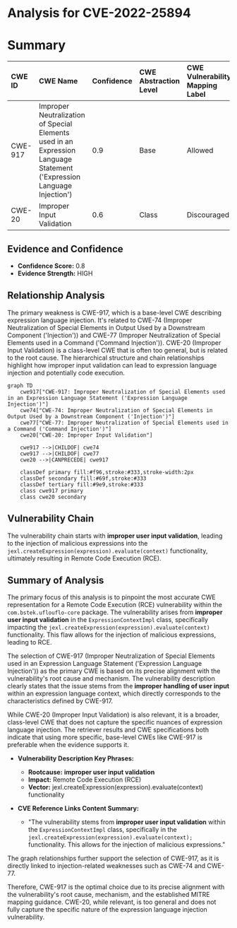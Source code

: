 # Analysis for CVE-2022-25894

# Summary
| CWE ID  | CWE Name                                                                                                       | Confidence | CWE Abstraction Level | CWE Vulnerability Mapping Label | CWE-Vulnerability Mapping Notes |
| :-------- | :------------------------------------------------------------------------------------------------------------- | :---------- | :---------------------- | :------------------------------ | :-------------------------------- |
| CWE-917 | Improper Neutralization of Special Elements used in an Expression Language Statement ('Expression Language Injection') | 0.9        | Base                    | Allowed                       | Primary CWE                       |
| CWE-20  | Improper Input Validation                                                                                      | 0.6         | Class                    | Discouraged                     | Secondary Candidate              |

## Evidence and Confidence

*   **Confidence Score:** 0.8
*   **Evidence Strength:** HIGH

## Relationship Analysis
The primary weakness is CWE-917, which is a base-level CWE describing expression language injection. It's related to CWE-74 (Improper Neutralization of Special Elements in Output Used by a Downstream Component ('Injection')) and CWE-77 (Improper Neutralization of Special Elements used in a Command ('Command Injection')). CWE-20 (Improper Input Validation) is a class-level CWE that is often too general, but is related to the root cause. The hierarchical structure and chain relationships highlight how improper input validation can lead to expression language injection and potentially code execution.

```mermaid
graph TD
    cwe917["CWE-917: Improper Neutralization of Special Elements used in an Expression Language Statement ('Expression Language Injection')"]
    cwe74["CWE-74: Improper Neutralization of Special Elements in Output Used by a Downstream Component ('Injection')"]
    cwe77["CWE-77: Improper Neutralization of Special Elements used in a Command ('Command Injection')"]
    cwe20["CWE-20: Improper Input Validation"]
    
    cwe917 -->|CHILDOF| cwe74
    cwe917 -->|CHILDOF| cwe77
    cwe20 -->|CANPRECEDE| cwe917
    
    classDef primary fill:#f96,stroke:#333,stroke-width:2px
    classDef secondary fill:#69f,stroke:#333
    classDef tertiary fill:#9e9,stroke:#333
    class cwe917 primary
    class cwe20 secondary
```

## Vulnerability Chain
The vulnerability chain starts with **improper user input validation**, leading to the injection of malicious expressions into the `jexl.createExpression(expression).evaluate(context)` functionality, ultimately resulting in Remote Code Execution (RCE).

## Summary of Analysis
The primary focus of this analysis is to pinpoint the most accurate CWE representation for a Remote Code Execution (RCE) vulnerability within the `com.bstek.uflouflo-core` package. The vulnerability arises from **improper user input validation** in the `ExpressionContextImpl` class, specifically impacting the `jexl.createExpression(expression).evaluate(context)` functionality. This flaw allows for the injection of malicious expressions, leading to RCE.

The selection of CWE-917 (Improper Neutralization of Special Elements used in an Expression Language Statement ('Expression Language Injection')) as the primary CWE is based on its precise alignment with the vulnerability's root cause and mechanism. The vulnerability description clearly states that the issue stems from the **improper handling of user input** within an expression language context, which directly corresponds to the characteristics defined by CWE-917.

While CWE-20 (Improper Input Validation) is also relevant, it is a broader, class-level CWE that does not capture the specific nuances of expression language injection. The retriever results and CWE specifications both indicate that using more specific, base-level CWEs like CWE-917 is preferable when the evidence supports it.

*   **Vulnerability Description Key Phrases:**
    *   **Rootcause:** **improper user input validation**
    *   **Impact:** Remote Code Execution (RCE)
    *   **Vector:** jexl.createExpression(expression).evaluate(context) functionality

*   **CVE Reference Links Content Summary:**
    *   "The vulnerability stems from **improper user input validation** within the `ExpressionContextImpl` class, specifically in the `jexl.createExpression(expression).evaluate(context);` functionality. This allows for the injection of malicious expressions."

The graph relationships further support the selection of CWE-917, as it is directly linked to injection-related weaknesses such as CWE-74 and CWE-77.

Therefore, CWE-917 is the optimal choice due to its precise alignment with the vulnerability's root cause, mechanism, and the established MITRE mapping guidance. CWE-20, while relevant, is too general and does not fully capture the specific nature of the expression language injection vulnerability.